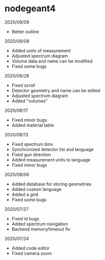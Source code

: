 ﻿# nodegeant4

2020/09/09
- Better outline

2020/09/08
- Added units of measurement
- Adjusted spectrum diagram
- Volume data and name can be modified
- Fixed some bugs

2020/08/28
- Fixed scroll
- Detector geometry and name can be edited
- Adjusted spectrum diagram
- Added "volumes"


2020/08/17
- Fixed minor bugs
- Added material table

2020/08/13
- Fixed spectrum bins
- Synchronized detector list and language
- Fixed gun direction
- Added measurement units to language
- Fixed minor bugs

2020/08/06
- Added database for storing geometries
- Added custom language
- Added a grid
- Fixed some bugs

2020/07/27
- Fixed id bugs
- Added spectrum navigation
- Backend memory/timeout fix

2020/07/24
- Added code editor
- Fixed camera zoom

